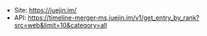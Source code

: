 * Site: https://juejin.im/
* API: https://timeline-merger-ms.juejin.im/v1/get_entry_by_rank?src=web&limit=10&category=all